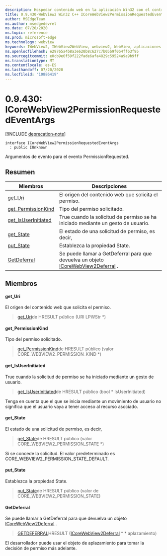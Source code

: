 ```yaml
---
description: Hospedar contenido web en la aplicación Win32 con el control Microsoft Edge WebView2
title: 0.9.430-WebView2 Win32 C++ ICoreWebView2PermissionRequestedEventArgs
author: MSEdgeTeam
ms.author: msedgedevrel
ms.date: 07/20/2020
ms.topic: reference
ms.prod: microsoft-edge
ms.technology: webview
keywords: IWebView2, IWebView2WebView, webview2, WebView, aplicaciones Win32, Win32, Edge, ICoreWebView2, ICoreWebView2Host, control de explorador, HTML Edge
ms.openlocfilehash: e29765a4b8a3e620b8c627c7b05b9f0b4ff63f95
ms.sourcegitcommit: e0cb9e6f59f222fade6afa4829c59524a9a9b9ff
ms.translationtype: MT
ms.contentlocale: es-ES
ms.lasthandoff: 07/20/2020
ms.locfileid: "10886419"
---
```

# 0.9.430: ICoreWebView2PermissionRequestedEventArgs 

[!INCLUDE [deprecation-note](../../includes/deprecation-note.md)]

```
interface ICoreWebView2PermissionRequestedEventArgs
  : public IUnknown
```

Argumentos de evento para el evento PermissionRequested.

## Resumen

 Miembros                        | Descripciones
--------------------------------|---------------------------------------------
[get_Uri](#get_uri) | El origen del contenido web que solicita el permiso.
[get_PermissionKind](#get_permissionkind) | Tipo del permiso solicitado.
[get_IsUserInitiated](#get_isuserinitiated) | True cuando la solicitud de permiso se ha iniciado mediante un gesto de usuario.
[get_State](#get_state) | El estado de una solicitud de permiso, es decir,
[put_State](#put_state) | Establezca la propiedad State.
[GetDeferral](#getdeferral) | Se puede llamar a GetDeferral para que devuelva un objeto [ICoreWebView2Deferral](ICoreWebView2Deferral.md) .

## Miembros

#### get_Uri 

El origen del contenido web que solicita el permiso.

> [get_Uri](#get_uri)de HRESULT público (URI LPWStr *)

#### get_PermissionKind 

Tipo del permiso solicitado.

> [get_PermissionKind](#get_permissionkind)de HRESULT público (valor CORE_WEBVIEW2_PERMISSION_KIND *)

#### get_IsUserInitiated 

True cuando la solicitud de permiso se ha iniciado mediante un gesto de usuario.

> [get_IsUserInitiated](#get_isuserinitiated)de HRESULT público (bool * IsUserInitiated)

Tenga en cuenta que el que se inicia mediante un movimiento de usuario no significa que el usuario vaya a tener acceso al recurso asociado.

#### get_State 

El estado de una solicitud de permiso, es decir,

> [get_State](#get_state)de HRESULT público (valor CORE_WEBVIEW2_PERMISSION_STATE *)

Si se concede la solicitud. El valor predeterminado es CORE_WEBVIEW2_PERMISSION_STATE_DEFAULT.

#### put_State 

Establezca la propiedad State.

> [put_State](#put_state)de HRESULT público (valor de CORE_WEBVIEW2_PERMISSION_STATE)

#### GetDeferral 

Se puede llamar a GetDeferral para que devuelva un objeto [ICoreWebView2Deferral](ICoreWebView2Deferral.md) .

> [GETDEFERRAL](#getdeferral)HRESULT ([ICoreWebView2Deferral](ICoreWebView2Deferral.md) * * aplazamiento)

El desarrollador puede usar el objeto de aplazamiento para tomar la decisión de permiso más adelante.

